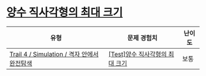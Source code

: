 # [양수 직사각형의 최대 크기](https://www.codetree.ai/trails/complete/curated-cards/test-max-area-of-positive-rectangle)

|유형|문제 경험치|난이도|
|---|---|---|
|[Trail 4 / Simulation / 격자 안에서 완전탐색](https://www.codetree.ai/trail-info/intermediate-low/)|[[Test]양수 직사각형의 최대 크기](https://www.codetree.ai/trails/complete/curated-cards/test-max-area-of-positive-rectangle/)|보통|

